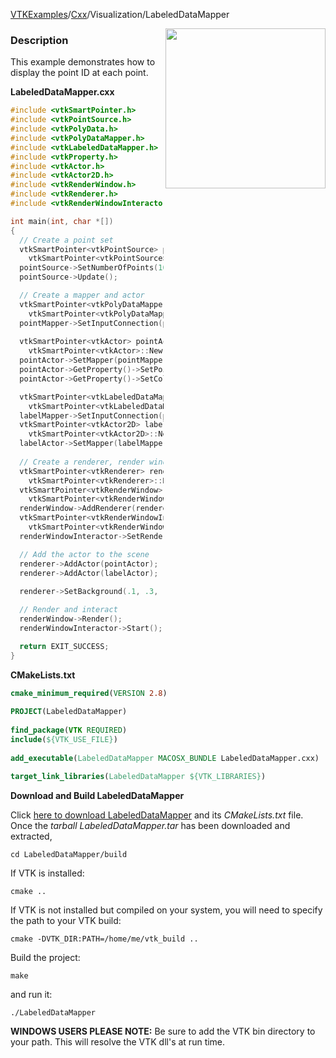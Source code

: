 [VTKExamples](/index/)/[Cxx](/Cxx)/Visualization/LabeledDataMapper

<img align="right" src="https://github.com/lorensen/VTKExamples/blob/gh-pages/Testing/Baseline/Visualization/TestLabeledDataMapper.png?raw=true" width="256" />

### Description
This example demonstrates how to display the point ID at each point.

**LabeledDataMapper.cxx**
```c++
#include <vtkSmartPointer.h>
#include <vtkPointSource.h>
#include <vtkPolyData.h>
#include <vtkPolyDataMapper.h>
#include <vtkLabeledDataMapper.h>
#include <vtkProperty.h>
#include <vtkActor.h>
#include <vtkActor2D.h>
#include <vtkRenderWindow.h>
#include <vtkRenderer.h>
#include <vtkRenderWindowInteractor.h>

int main(int, char *[])
{
  // Create a point set
  vtkSmartPointer<vtkPointSource> pointSource = 
    vtkSmartPointer<vtkPointSource>::New();
  pointSource->SetNumberOfPoints(10);
  pointSource->Update();

  // Create a mapper and actor
  vtkSmartPointer<vtkPolyDataMapper> pointMapper = 
    vtkSmartPointer<vtkPolyDataMapper>::New();
  pointMapper->SetInputConnection(pointSource->GetOutputPort());
  
  vtkSmartPointer<vtkActor> pointActor = 
    vtkSmartPointer<vtkActor>::New();
  pointActor->SetMapper(pointMapper);
  pointActor->GetProperty()->SetPointSize(10);
  pointActor->GetProperty()->SetColor(1, 1, .4);

  vtkSmartPointer<vtkLabeledDataMapper> labelMapper = 
    vtkSmartPointer<vtkLabeledDataMapper>::New();
  labelMapper->SetInputConnection(pointSource->GetOutputPort());
  vtkSmartPointer<vtkActor2D> labelActor = 
    vtkSmartPointer<vtkActor2D>::New();
  labelActor->SetMapper(labelMapper);
  
  // Create a renderer, render window, and interactor
  vtkSmartPointer<vtkRenderer> renderer = 
    vtkSmartPointer<vtkRenderer>::New();
  vtkSmartPointer<vtkRenderWindow> renderWindow = 
    vtkSmartPointer<vtkRenderWindow>::New();
  renderWindow->AddRenderer(renderer);
  vtkSmartPointer<vtkRenderWindowInteractor> renderWindowInteractor = 
    vtkSmartPointer<vtkRenderWindowInteractor>::New();
  renderWindowInteractor->SetRenderWindow(renderWindow);

  // Add the actor to the scene
  renderer->AddActor(pointActor);
  renderer->AddActor(labelActor);
  
  renderer->SetBackground(.1, .3, .2); // Background color green

  // Render and interact
  renderWindow->Render();
  renderWindowInteractor->Start();

  return EXIT_SUCCESS;
}
```
**CMakeLists.txt**
```cmake
cmake_minimum_required(VERSION 2.8)
 
PROJECT(LabeledDataMapper)
 
find_package(VTK REQUIRED)
include(${VTK_USE_FILE})
 
add_executable(LabeledDataMapper MACOSX_BUNDLE LabeledDataMapper.cxx)
 
target_link_libraries(LabeledDataMapper ${VTK_LIBRARIES})
```

**Download and Build LabeledDataMapper**

Click [here to download LabeledDataMapper](https://github.com/lorensen/VTKWikiExamplesTarballs/raw/master/LabeledDataMapper.tar) and its *CMakeLists.txt* file.
Once the *tarball LabeledDataMapper.tar* has been downloaded and extracted,
```
cd LabeledDataMapper/build 
```
If VTK is installed:
```
cmake ..
```
If VTK is not installed but compiled on your system, you will need to specify the path to your VTK build:
```
cmake -DVTK_DIR:PATH=/home/me/vtk_build ..
```
Build the project:
```
make
```
and run it:
```
./LabeledDataMapper
```
**WINDOWS USERS PLEASE NOTE:** Be sure to add the VTK bin directory to your path. This will resolve the VTK dll's at run time.

